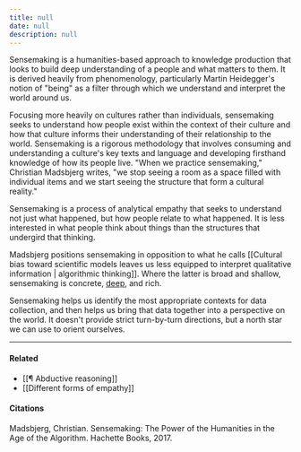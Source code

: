 ```yaml
---
title: null
date: null
description: null
---
```


Sensemaking is a humanities-based approach to knowledge production that looks to build deep understanding of a people and what matters to them. It is derived heavily from phenomenology, particularly Martin Heidegger's notion of "being" as a filter through which we understand and interpret the world around us.

Focusing more heavily on cultures rather than individuals, sensemaking seeks to understand how people exist within the context of their culture and how that culture informs their understanding of their relationship to the world. Sensemaking is a rigorous methodology that involves consuming and understanding a culture's key texts and language and developing firsthand knowledge of how its people live. "When we practice sensemaking," Christian Madsbjerg writes, "we stop seeing a room as a space filled with individual items and we start seeing the structure that form a cultural reality."

Sensemaking is a process of analytical empathy that seeks to understand not just what happened, but how people relate to what happened. It is less interested in what people think about things than the structures that undergird that thinking.

Madsbjerg positions sensemaking in opposition to what he calls [[Cultural bias toward scientific models leaves us less equipped to interpret qualitative information | algorithmic thinking]]. Where the latter is broad and shallow, sensemaking is concrete, [deep](https://publish.obsidian.md/mobydiction/notes/Sensemaking+produces+thick+data), and rich.

Sensemaking helps us identify the most appropriate contexts for data collection, and then helps us bring that data together into a perspective on the world. It doesn't provide strict turn-by-turn directions, but a north star we can use to orient ourselves.

---

#### Related

-   [[¶ Abductive reasoning]]
-   [[Different forms of empathy]]

#### Citations

Madsbjerg, Christian. Sensemaking: The Power of the Humanities in the Age of the Algorithm. Hachette Books, 2017.
